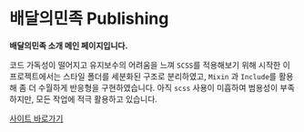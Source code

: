 # 배달의민족 Publishing

**배달의민족 소개 메인 페이지입니다.**

코드 가독성이 떨어지고 유지보수의 어려움을 느껴
`SCSS`를 적용해보기 위해 시작한 이 프로젝트에서는 스타일 폴더를 세분화된 구조로 분리하였고,
`Mixin` 과 `Include`를 활용해 좀 더 수월하게 반응형을 구현하였습니다.
아직 `scss` 사용이 미흡하여 범용성이 부족하지만,
모든 작업에 적극 활용하고 있습니다.

<a href='https://inyeob.com/baemin/'>사이트 바로가기</a>
